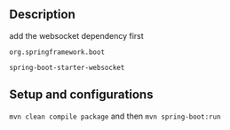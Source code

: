 ## Description

add the websocket dependency first

`org.springframework.boot`

`spring-boot-starter-websocket`

## Setup and configurations

`mvn clean compile package`
and then 
`mvn spring-boot:run`

